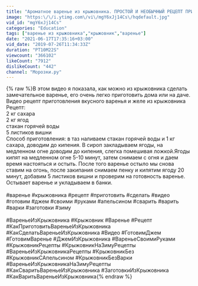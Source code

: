 ```yaml
---
title: "Ароматное варенье из крыжовника. ПРОСТОЙ И НЕОБЫЧНЫЙ РЕЦЕПТ ПРИГОТОВЛЕНИЯ"
image: "https:\/\/i.ytimg.com\/vi\/mgY6xJj14Cs\/hqdefault.jpg"
vid_id: "mgY6xJj14Cs"
categories: "Education"
tags: ["варенье из крыжовника","крыжовник","варенье"]
date: "2021-06-17T17:35:16+03:00"
vid_date: "2019-07-26T11:34:33Z"
duration: "PT10M22S"
viewcount: "366102"
likeCount: "7912"
dislikeCount: "442"
channel: "Морозки.ру"
---
```

{% raw %}В этом видео я показала, как можно из крыжовника сделать замечательное варенье, его очень легко приготовить дома или на даче. Видео рецепт приготовления вкусного варенья и желе из крыжовника<br />Рецепт:<br />2 кг сахара <br />2 кг ягод<br />стакан горячей воды<br />5 листиков вишни<br />Способ приготовления: в таз наливаем стакан горячей воды и 1 кг сахара, доводим до кипения. В сироп закладываем ягоды, на медленном огне доводим до кипения, слегка помешивая ложкой.Ягоды кипят на медленном огне 5-10 минут, затем снимаем с огня и даем время настояться и остыть. После того варенье остыло мы снова ставим на огонь, после закипания снимаем пенку и кипятим ягоду 20 минут, добавим 5 листиков вишни и проверим на готовность варенье. Остывает варенье и укладываем в банки.<br /><br />#варенье #крыжовника #рецепт #приготовить #сделать #видео #готовим #джем #своими #руками #апельсином #сварить #варить #варки #заготовки #зиму<br /><br />#ВареньеИзКрыжовника #Крыжовник #Варенье #Рецепт #КакПриготовитьВареньеИзКрыжовника #КакСделатьВареньеИзКрыжовника #Видео #ГотовимДжем #ГотовимВаренье #ДжемИзКрыжовника #ВареньеСвоимиРуками #КрыжовникРецепты #КрыжовникНаЗимуРецепты #ВареньеИзКрыжовникаРецепты #КрыжовникБез #КрыжовникСАпельсином #КрыжовникБезВарки #ВареньеИзКрыжовникаНаЗимуРецепты #КакСваритьВареньеИзКрыжовника #ЗаготовкиИзКрыжовника #КакВаритьВареньеИзКрыжовника{% endraw %}
